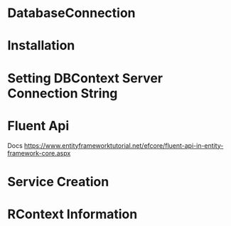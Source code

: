 # DatabaseConnection

# Installation

# Setting DBContext Server Connection String

# Fluent Api
Docs https://www.entityframeworktutorial.net/efcore/fluent-api-in-entity-framework-core.aspx


# Service Creation

# RContext Information